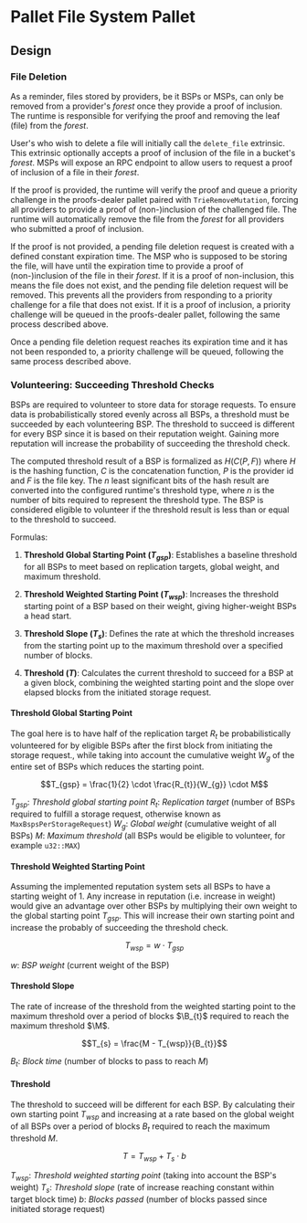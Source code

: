 # Pallet File System Pallet

## Design

### File Deletion

As a reminder, files stored by providers, be it BSPs or MSPs, can only be removed from a provider's _forest_ once they provide a proof of inclusion. The runtime is responsible for verifying the proof and removing the leaf (file) from the _forest_.

User's who wish to delete a file will initially call the `delete_file` extrinsic. This extrinsic optionally accepts a proof of inclusion of the file in a bucket's _forest_. MSPs will expose an RPC endpoint to allow users to request a proof of inclusion of a file in their _forest_.

If the proof is provided, the runtime will verify the proof and queue a priority challenge in the proofs-dealer pallet paired with `TrieRemoveMutation`, forcing all providers to provide a proof of (non-)inclusion of the challenged file. The runtime will automatically remove the file from the _forest_ for all providers who submitted a proof of inclusion.

If the proof is not provided, a pending file deletion request is created with a defined constant expiration time. The MSP who is supposed to be storing the file, will have until the expiration time to provide a proof of (non-)inclusion of the file in their _forest_. If it is a proof of non-inclusion, this means the file does not exist, and the pending file deletion request will be removed. This prevents all the providers from responding to a priority challenge for a file that does not exist. If it is a proof of inclusion, a priority challenge will be queued in the proofs-dealer pallet, following the same process described above.

Once a pending file deletion request reaches its expiration time and it has not been responded to, a priority challenge will be queued, following the same process described above.

### Volunteering: Succeeding Threshold Checks

BSPs are required to volunteer to store data for storage requests. To ensure data is probabilistically stored evenly across all BSPs, a threshold must be succeeded by each volunteering BSP.
The threshold to succeed is different for every BSP since it is based on their reputation weight. Gaining more reputation will increase the probability of succeeding the threshold check. 

The computed threshold result of a BSP is formalized as $H(C(P, F))$ where $H$ is the hashing function, $C$ is the concatenation function, $P$ is the provider id and $F$ is the file key.
The $n$ least significant bits of the hash result are converted into the configured runtime's threshold type, where $n$ is the number of bits required to represent the threshold type. 
The BSP is considered eligible to volunteer if the threshold result is less than or equal to the threshold to succeed.

Formulas:

1. **Threshold Global Starting Point ($T_{gsp}$)**: Establishes a baseline threshold for all BSPs to meet based on replication targets, global weight, and maximum threshold.

2. **Threshold Weighted Starting Point ($T_{wsp}$)**: Increases the threshold starting point of a BSP based on their weight, giving higher-weight BSPs a head start.

3. **Threshold Slope ($T_{s}$)**: Defines the rate at which the threshold increases from the starting point up to the maximum threshold over a specified number of blocks.

4. **Threshold ($T$)**: Calculates the current threshold to succeed for a BSP at a given block, combining the weighted starting point and the slope over elapsed blocks from the initiated storage request.

#### Threshold Global Starting Point

The goal here is to have half of the replication target $R_{t}$ be probabilistically volunteered for by eligible BSPs after the first block from initiating the storage request., while taking into account the cumulative weight $W_{g}$ of the entire set of BSPs which reduces the starting point.

$$T_{gsp} = \frac{1}{2} \cdot \frac{R_{t}}{W_{g}} \cdot M$$

$T_{gsp}$: *Threshold global starting point*
$R_{t}$: *Replication target* (number of BSPs required to fulfill a storage request, otherwise known as `MaxBspsPerStorageRequest`)
$W_{g}$: *Global weight* (cumulative weight of all BSPs)
$M$: *Maximum threshold* (all BSPs would be eligible to volunteer, for example `u32::MAX`)

#### Threshold Weighted Starting Point

Assuming the implemented reputation system sets all BSPs to have a starting weight of 1. Any increase in reputation (i.e. increase in weight) would give an advantage over other BSPs by multiplying their own weight to the global starting point $T_{gsp}$. This will increase their own starting point and increase the probably of succeeding the threshold check.

$$T_{wsp} = w \cdot T_{gsp}$$

$w$: *BSP weight* (current weight of the BSP)

#### Threshold Slope

The rate of increase of the threshold from the weighted starting point to the maximum threshold over a period of blocks $\B_{t}$ required to reach the maximum threshold $\M$. 

$$T_{s} = \frac{M - T_{wsp}}{B_{t}}$$

$B_{t}$: *Block time* (number of blocks to pass to reach $M$)

#### Threshold

The threshold to succeed will be different for each BSP. By calculating their own starting point $T_{wsp}$ and increasing at a rate based on the global weight of all BSPs over a period of blocks $B_{t}$ required to reach the maximum threshold $M$.

$$T = T_{wsp} + T_{s} \cdot b$$

$T_{wsp}$: *Threshold weighted starting point* (taking into account the BSP's weight)
$T_{s}$: *Threshold slope* (rate of increase reaching constant within target block time)
$b$: *Blocks passed* (number of blocks passed since initiated storage request)

